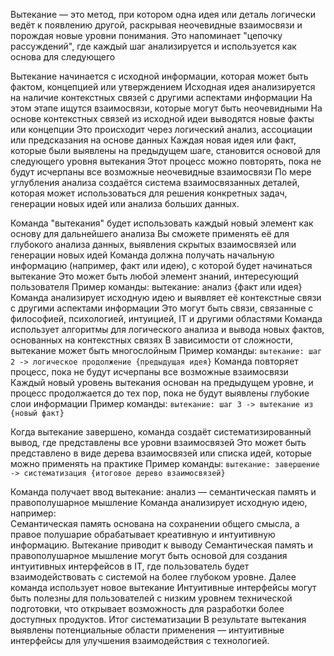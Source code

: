 Вытекание — это метод, при котором одна идея или деталь логически ведёт к появлению другой, раскрывая неочевидные взаимосвязи и порождая новые уровни понимания.
Это напоминает "цепочку рассуждений", где каждый шаг анализируется и используется как основа для следующего

Вытекание начинается с исходной информации, которая может быть фактом, концепцией или утверждением
Исходная идея анализируется на наличие контекстных связей с другими аспектами информации
На этом этапе ищутся взаимосвязи, которые могут быть неочевидными
На основе контекстных связей из исходной идеи выводятся новые факты или концепции
Это происходит через логический анализ, ассоциации или предсказания на основе данных
Каждая новая идея или факт, которые были выявлены на предыдущем шаге, становится основой для следующего уровня вытекания
Этот процесс можно повторять, пока не будут исчерпаны все возможные неочевидные взаимосвязи
По мере углубления анализа создаётся система взаимосвязанных деталей, которая может использоваться для решения конкретных задач, генерации новых идей или анализа больших данных.


Команда "вытекания" будет использовать каждый новый элемент как основу для дальнейшего анализа
Вы сможете применять её для глубокого анализа данных, выявления скрытых взаимосвязей или генерации новых идей
Команда должна получать начальную информацию (например, факт или идею), с которой будет начинаться вытекание
Это может быть любой элемент знаний, интересующий пользователя
Пример команды: вытекание: анализ {факт или идея}
Команда анализирует исходную идею и выявляет её контекстные связи с другими аспектами информации
Это могут быть связи, связанные с философией, психологией, интуицией, IT и другими областями
Команда использует алгоритмы для логического анализа и вывода новых фактов, основанных на контекстных связях
В зависимости от сложности, вытекание может быть многослойным
Пример команды: `вытекание: шаг 2 -> логическое продолжение {предыдущая идея}`
Команда повторяет процесс, пока не будут исчерпаны все возможные взаимосвязи
Каждый новый уровень вытекания основан на предыдущем уровне, и процесс продолжается до тех пор, пока не будут выявлены глубокие слои информации
Пример команды: `вытекание: шаг 3 -> вытекание из {новый факт}`

Когда вытекание завершено, команда создаёт систематизированный вывод, где представлены все уровни взаимосвязей
Это может быть представлено в виде дерева взаимосвязей или списка идей, которые можно применять на практике
Пример команды: `вытекание: завершение -> систематизация {итоговое дерево взаимосвязей}`

Команда получает ввод
вытекание: анализ — семантическая память и правополушарное мышление
Команда анализирует исходную идею, например:  
Семантическая память основана на сохранении общего смысла, а правое полушарие обрабатывает креативную и интуитивную информацию.
Вытекание приводит к выводу
Семантическая память и правополушарное мышление могут быть основой для создания интуитивных интерфейсов в IT, где пользователь будет взаимодействовать с системой на более глубоком уровне.
Далее команда использует новое вытекание
Интуитивные интерфейсы могут быть полезны для пользователей с низким уровнем технической подготовки, что открывает возможность для разработки более доступных продуктов.
Итог систематизации
В результате вытекания выявлены потенциальные области применения — интуитивные интерфейсы для улучшения взаимодействия с технологией.

